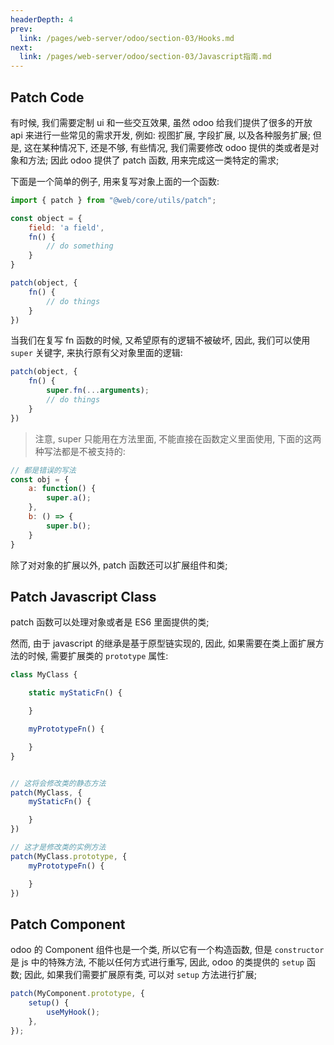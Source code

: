 ```yaml
---
headerDepth: 4
prev:
  link: /pages/web-server/odoo/section-03/Hooks.md
next:
  link: /pages/web-server/odoo/section-03/Javascript指南.md
---
```


## Patch Code

有时候, 我们需要定制 ui 和一些交互效果, 虽然 odoo 给我们提供了很多的开放 api 来进行一些常见的需求开发, 例如: 视图扩展, 字段扩展, 以及各种服务扩展; 但是, 这在某种情况下, 还是不够, 有些情况, 我们需要修改 odoo 提供的类或者是对象和方法; 因此 odoo 提供了 patch 函数, 用来完成这一类特定的需求;

下面是一个简单的例子, 用来复写对象上面的一个函数:

```js
import { patch } from "@web/core/utils/patch";

const object = {
    field: 'a field',
    fn() {
        // do something
    }
}

patch(object, {
    fn() {
        // do things
    }
})
```
当我们在复写 fn 函数的时候, 又希望原有的逻辑不被破坏, 因此, 我们可以使用 `super` 关键字, 来执行原有父对象里面的逻辑:

```js
patch(object, {
    fn() {
        super.fn(...arguments);
        // do things
    }
})
```

> 注意, super 只能用在方法里面, 不能直接在函数定义里面使用, 下面的这两种写法都是不被支持的:

```js
// 都是错误的写法
const obj = {
    a: function() {
        super.a();
    },
    b: () => {
        super.b();
    }
}
```
除了对对象的扩展以外, patch 函数还可以扩展组件和类; 

## Patch Javascript Class

patch 函数可以处理对象或者是 ES6 里面提供的类;

然而, 由于 javascript 的继承是基于原型链实现的, 因此, 如果需要在类上面扩展方法的时候, 需要扩展类的 `prototype` 属性:

```js
class MyClass {

    static myStaticFn() {

    }

    myPrototypeFn() {

    }
}


// 这将会修改类的静态方法
patch(MyClass, {
    myStaticFn() {

    }
})

// 这才是修改类的实例方法
patch(MyClass.prototype, {
    myPrototypeFn() {

    }
})
```

## Patch Component

odoo 的 Component 组件也是一个类, 所以它有一个构造函数, 但是 `constructor` 是 js 中的特殊方法, 不能以任何方式进行重写, 因此, odoo 的类提供的 `setup` 函数; 因此, 如果我们需要扩展原有类, 可以对 `setup` 方法进行扩展;

```js
patch(MyComponent.prototype, {
    setup() {
        useMyHook();
    },
});
```




























